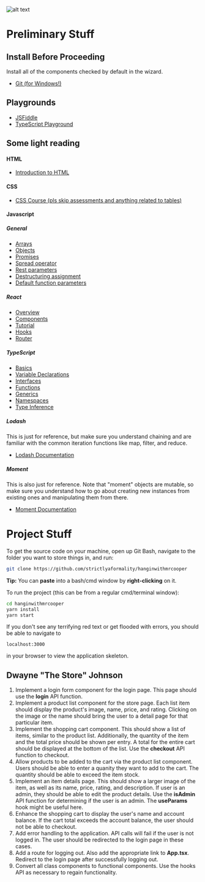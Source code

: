 ![alt text](http://static.tvtropes.org/pmwiki/pub/images/hangin_with_mr_cooper.jpg "Hangin' with Mr. Cooper")

# Preliminary Stuff
## Install Before Proceeding
Install all of the components checked by default in the wizard.
+ [Git (for Windows!)](https://git-scm.com/download/win)
## Playgrounds
+ [JSFiddle](http://jsfiddle.net/)
+ [TypeScript Playground](http://www.typescriptlang.org/play/)
## Some light reading
#### HTML
+ [Introduction to HTML](https://developer.mozilla.org/en-US/docs/Learn/HTML/Introduction_to_HTML)

#### CSS
+ [CSS Course (pls skip assessments and anything related to tables)](https://developer.mozilla.org/en-US/docs/Learn/CSS)

#### Javascript
##### General
+ [Arrays](https://developer.mozilla.org/en-US/docs/Web/JavaScript/Reference/Global_Objects/Array)
+ [Objects](https://developer.mozilla.org/en-US/docs/Web/JavaScript/Reference/Global_Objects/Object)
+ [Promises](https://developer.mozilla.org/en-US/docs/Web/JavaScript/Reference/Global_Objects/Promise)
+ [Spread operator](https://developer.mozilla.org/en-US/docs/Web/JavaScript/Reference/Operators/Spread_operator)
+ [Rest parameters](https://developer.mozilla.org/en-US/docs/Web/JavaScript/Reference/Functions/rest_parameters)
+ [Destructuring assignment](https://developer.mozilla.org/en-US/docs/Web/JavaScript/Reference/Operators/Destructuring_assignment)
+ [Default function parameters](https://developer.mozilla.org/en-US/docs/Web/JavaScript/Reference/Functions/Default_parameters)

##### React
+ [Overview](https://reactjs.org/docs/react-api.html)
+ [Components](https://reactjs.org/docs/react-component.html)
+ [Tutorial](https://reactjs.org/tutorial/tutorial.html)
+ [Hooks](https://reactjs.org/docs/hooks-intro.html)
+ [Router](https://reacttraining.com/react-router/web/example/basic)

##### TypeScript
+ [Basics](https://www.typescriptlang.org/docs/handbook/basic-types.html)
+ [Variable Declarations](https://www.typescriptlang.org/docs/handbook/variable-declarations.html)
+ [Interfaces](https://www.typescriptlang.org/docs/handbook/interfaces.html)
+ [Functions](https://www.typescriptlang.org/docs/handbook/functions.html)
+ [Generics](https://www.typescriptlang.org/docs/handbook/generics.html)
+ [Namespaces](https://www.typescriptlang.org/docs/handbook/namespaces.html)
+ [Type Inference](https://www.typescriptlang.org/docs/handbook/type-inference.html)

##### Lodash
This is just for reference, but make sure you understand chaining and are familiar with the common iteration functions like map, filter, and reduce.
+ [Lodash Documentation](https://lodash.com/docs/)

##### Moment
This is also just for reference. Note that "moment" objects are mutable, so make sure you understand how to go about creating new instances from existing ones and manipulating them from there.
+ [Moment Documentation](https://momentjs.com/docs/)

# Project Stuff

To get the source code on your machine, open up Git Bash, navigate to the folder you want to store things in, and run:
```bash
git clone https://github.com/strictlyaformality/hanginwithmrcooper
```
**Tip:** You can **paste** into a bash/cmd window by **right-clicking** on it.

To run the project (this can be from a regular cmd/terminal window):
```bash
cd hanginwithmrcooper
yarn install
yarn start
```

If you don't see any terrifying red text or get flooded with errors, you should be able to navigate to
``` 
localhost:3000
```
in your browser to view the application skeleton.

## Dwayne "The Store" Johnson

1. Implement a login form component for the login page. This page should use the **login** API function.
2. Implement a product list component for the store page. Each list item should display the product's image, name, price, and rating. Clicking on the image or the name should bring the user to a detail page for that particular item.
3. Implement the shopping cart component. This should show a list of items, similar to the product list. Additionally, the quantity of the item and the total price should be shown per entry. A total for the entire cart should be displayed at the bottom of the list. Use the **checkout** API function to checkout.
4. Allow products to be added to the cart via the product list component. Users should be able to enter a quanity they want to add to the cart. The quantity should be able to exceed the item stock.
5. Implement an item details page. This should show a larger image of the item, as well as its name, price, rating, and description. If user is an admin, they should be able to edit the product details. Use the **isAdmin** API function for determining if the user is an admin. The **useParams** hook might be useful here.
6. Enhance the shopping cart to display the user's name and account balance. If the cart total exceeds the account balance, the user should not be able to checkout.
6. Add error handling to the application. API calls will fail if the user is not logged in. The user should be redirected to the login page in these cases.
7. Add a route for logging out. Also add the appropriate link to **App.tsx**. Redirect to the login page after successfully logging out.
8. Convert all class components to functional components. Use the hooks API as necessary to regain functionality.
